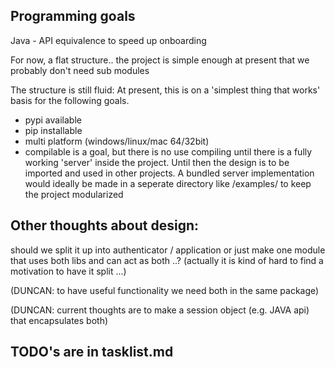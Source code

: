 Programming goals
-----
Java - API equivalence to speed up onboarding

For now, a flat structure.. the project is simple enough at present that we probably don't need sub modules

The structure is still fluid: At present, this is on a 'simplest thing that works' basis for the following goals.
- pypi available
- pip installable
- multi platform (windows/linux/mac 64/32bit)
- compilable is a goal, but there is no use compiling until there is a fully working 'server' inside the project. Until then the design is to be imported and used in other projects.  A bundled server implementation would ideally be made in a seperate directory like /examples/ to keep the project modularized


Other thoughts about design:
----------------------------

should we split it up into authenticator / application or just make one module that uses both libs and can act as both ..?
(actually it is kind of hard to find a motivation to have it split ...)
  
  (DUNCAN: to have useful functionality we need both in the same package)
  
  (DUNCAN: current thoughts are to make a session object (e.g. JAVA api) that encapsulates both)


TODO's are in tasklist.md
---
